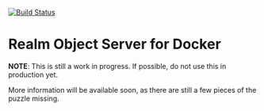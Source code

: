 [![Build Status](https://travis-ci.org/Didstopia/docker-realm-object-server.svg?branch=master)](https://travis-ci.org/Didstopia/docker-realm-object-server)

# Realm Object Server for Docker

**NOTE**: This is still a work in progress. If possible, do not use this in production yet.

More information will be available soon, as there are still a few pieces of the puzzle missing.
